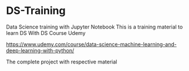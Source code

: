 # DS-Training
Data Science training with Jupyter Notebook
This is a training material to learn DS
With DS Course Udemy

https://www.udemy.com/course/data-science-machine-learning-and-deep-learning-with-python/

The complete project with respective material
